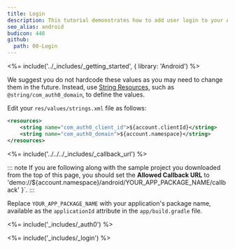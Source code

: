 ```yaml
---
title: Login
description: This tutorial demonstrates how to add user login to your Android application with Auth0.
seo_alias: android
budicon: 448
github:
  path: 00-Login
---
```


<%= include('../_includes/_getting_started', { library: 'Android') %>

We suggest you do not hardcode these values as you may need to change them in the future. Instead, use [String Resources](https://developer.android.com/guide/topics/resources/string-resource.html), such as `@string/com_auth0_domain`, to define the values. 

Edit your `res/values/strings.xml` file as follows:

```xml
<resources>
    <string name="com_auth0_client_id">${account.clientId}</string>
    <string name="com_auth0_domain">${account.namespace}</string>
</resources>
```

<%= include('../../../_includes/_callback_url') %>

::: note
If you are following along with the sample project you downloaded from the top of this page, you should set the **Allowed Callback URL** to  'demo://${account.namespace}/android/YOUR_APP_PACKAGE_NAME/callback' }`.
:::

Replace `YOUR_APP_PACKAGE_NAME` with your application's package name, available as the `applicationId` attribute in the `app/build.gradle` file.

<%= include('_includes/_auth0') %>

<%= include('_includes/_login') %>